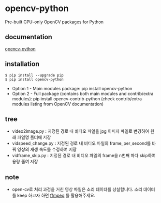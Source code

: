 # opencv-python

Pre-built CPU-only OpenCV packages for Python

## documentation
[opencv-python](https://docs.opencv.org/4.x/d6/d00/tutorial_py_root.html)

## installation

```
$ pip install --upgrade pip
$ pip install opencv-python
```

- Option 1 - Main modules package: pip install opencv-python
- Option 2 - Full package (contains both main modules and contrib/extra modules): pip install opencv-contrib-python (check contrib/extra modules listing from OpenCV documentation)


## tree
- video2image.py : 지정된 경로 내 비디오 파일을 jpg 이미지 파일로 변경하여 원래 파일명 폴더에 저장
- vidspeed_change.py : 지정된 경로 내 비디오 파일의 frame_per_second를 바꿔 영상의 재생 속도를 수정하여 저장
- vidframe_skip.py : 지정된 경로 내 비디오 파일의 frame을 n번째 마다 skip하여 용량 줄여 저장 

## note
- open-cv로 처리 과정을 거친 영상 파일은 소리 데이터를 상실합니다. 소리 데이터를 keep 하고자 하면 [ffmpeg](https://ffmpeg.org/) 를 활용해주세요.